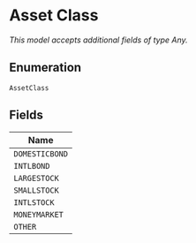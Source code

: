 
# Asset Class

*This model accepts additional fields of type Any.*

## Enumeration

`AssetClass`

## Fields

| Name |
|  --- |
| `DOMESTICBOND` |
| `INTLBOND` |
| `LARGESTOCK` |
| `SMALLSTOCK` |
| `INTLSTOCK` |
| `MONEYMARKET` |
| `OTHER` |

